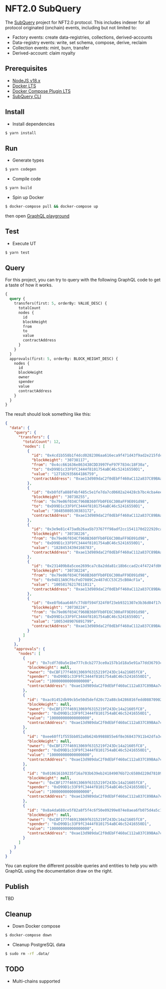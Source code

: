 # NFT2.0 SubQuery

The [SubQuery](https://subquery.network) project for NFT2.0 protocol. This includes indexer for all protocol originated (onchain) events, including but not limited to:
- Factory events: create data-registries, collections, derived-accounts
- Data-registry events: write, set schema, compose, derive, reclaim
- Collection events: mint, burn, transfer
- Derived-account: claim royalty

## Prerequisites
- [NodeJS v18.x](https://nodejs.org/en/blog/release/v18.17.0)
- [Docker LTS](https://docs.docker.com/engine/install/)
- [Docker Compose Plugin LTS](https://docs.docker.com/compose/install/linux/)
- [SubQuery CLI](https://academy.subquery.network/quickstart/quickstart.html#_1-install-the-subquery-cli)

## Install
- Install dependencies
```bash
$ yarn install
```

## Run
- Generate types
```bash
$ yarn codegen
```

- Compile code
```bash
$ yarn build
```

- Spin up Docker
```bash
$ docker-compose pull && docker-compose up
```
then open [GraphQL playground](http://localhost:3000)

## Test
- Execute UT
```bash
$ yarn test
```

## Query

For this project, you can try to query with the following GraphQL code to get a taste of how it works.

```graphql
{
  query {
    transfers(first: 5, orderBy: VALUE_DESC) {
      totalCount
      nodes {
        id
        blockHeight
        from
        to
        value
        contractAddress
      }
    }
  }
  approvals(first: 5, orderBy: BLOCK_HEIGHT_DESC) {
    nodes {
      id
      blockHeight
      owner
      spender
      value
      contractAddress
    }
  }
}
```

The result should look something like this:

```json
{
  "data": {
    "query": {
      "transfers": {
        "totalCount": 12,
        "nodes": [
          {
            "id": "0x4cd1b558b1f4dcd0282306aa616eca9f471d43f9ad2e215fdc89842599fff41b",
            "blockHeight": "30738117",
            "from": "0x4cc661636e863438CDD3997FeF97F7834c18F30a",
            "to": "0xD99D1c33F9fC3444f8101754aBC46c52416550D1",
            "value": "127102935664186759",
            "contractAddress": "0xae13d989daC2f0dEbFf460aC112a837C89BAa7cd"
          },
          {
            "id": "0xb0fdfa888f4bf485c5e1fe7da7cd0602a24428cb7bc4cba4ee3c43e61a15f20d",
            "blockHeight": "30738255",
            "from": "0x79e06f034Cf960B360fFb0FE6C300aFF9E091d98",
            "to": "0xD99D1c33F9fC3444f8101754aBC46c52416550D1",
            "value": "30485080530383172",
            "contractAddress": "0xae13d989daC2f0dEbFf460aC112a837C89BAa7cd"
          },
          {
            "id": "0x3e9e81c473adb26aa5b73767ff98adf2cc1541170d222920ca66e368fcc6e946",
            "blockHeight": "30738226",
            "from": "0x79e06f034Cf960B360fFb0FE6C300aFF9E091d98",
            "to": "0xD99D1c33F9fC3444f8101754aBC46c52416550D1",
            "value": "18284534394168783",
            "contractAddress": "0xae13d989daC2f0dEbFf460aC112a837C89BAa7cd"
          },
          {
            "id": "0x231409b8a5cee2699ca7c8a2dda81c18b6ccad2c4f4724fd06d26d80ee996fb4",
            "blockHeight": "30738224",
            "from": "0x79e06f034Cf960B360fFb0FE6C300aFF9E091d98",
            "to": "0x94D13A9CF6cFeD7089C2e487dCC53C25cB0AcF1a",
            "value": "10058176217011011",
            "contractAddress": "0xae13d989daC2f0dEbFf460aC112a837C89BAa7cd"
          },
          {
            "id": "0xe8fb6aa646fc77d8f594f324f0f23eb9321307e3b36d04f17df920c06e630337",
            "blockHeight": "30738224",
            "from": "0x79e06f034Cf960B360fFb0FE6C300aFF9E091d98",
            "to": "0xD99D1c33F9fC3444f8101754aBC46c52416550D1",
            "value": "10053489076891799",
            "contractAddress": "0xae13d989daC2f0dEbFf460aC112a837C89BAa7cd"
          }
        ]
      }
    },
    "approvals": {
      "nodes": [
        {
          "id": "0x7cdf7d0a5e1be777c8cb2773ce0a157b1d18a5e91a77dd36793c5f9dbfcaa4a4",
          "blockHeight": null,
          "owner": "0xCBF177f46913069f6315219f243Dc14a21605fC8",
          "spender": "0xD99D1c33F9fC3444f8101754aBC46c52416550D1",
          "value": "100000000000000000",
          "contractAddress": "0xae13d989daC2f0dEbFf460aC112a837C89BAa7cd"
        },
        {
          "id": "0xac01452db99cb5e50d5defd20c72a88cb4286816fedd088709023c36c0e1ae85",
          "blockHeight": null,
          "owner": "0xCBF177f46913069f6315219f243Dc14a21605fC8",
          "spender": "0xD99D1c33F9fC3444f8101754aBC46c52416550D1",
          "value": "100000000000000000",
          "contractAddress": "0xae13d989daC2f0dEbFf460aC112a837C89BAa7cd"
        },
        {
          "id": "0xee60ff1f555bb052a0b624b9988855e6f8e368437911b42dfa3c18678e3dc91a",
          "blockHeight": null,
          "owner": "0xCBF177f46913069f6315219f243Dc14a21605fC8",
          "spender": "0xD99D1c33F9fC3444f8101754aBC46c52416550D1",
          "value": "100000000000000000",
          "contractAddress": "0xae13d989daC2f0dEbFf460aC112a837C89BAa7cd"
        },
        {
          "id": "0x0106161b9235f16a703b639eb241849076b72c6580d220d781098dea3912a090",
          "blockHeight": null,
          "owner": "0xCBF177f46913069f6315219f243Dc14a21605fC8",
          "spender": "0xD99D1c33F9fC3444f8101754aBC46c52416550D1",
          "value": "100000000000000000",
          "contractAddress": "0xae13d989daC2f0dEbFf460aC112a837C89BAa7cd"
        },
        {
          "id": "0x8a4da688ce5f82a8f5f4c6f50e09299e074e8aea6fb075d4a5c198aa649c8b91",
          "blockHeight": null,
          "owner": "0xCBF177f46913069f6315219f243Dc14a21605fC8",
          "spender": "0xD99D1c33F9fC3444f8101754aBC46c52416550D1",
          "value": "100000000000000000",
          "contractAddress": "0xae13d989daC2f0dEbFf460aC112a837C89BAa7cd"
        }
      ]
    }
  }
}
```

You can explore the different possible queries and entities to help you with GraphQL using the documentation draw on the right.

## Publish
TBD

## Cleanup
- Down Docker compose
```bash
$ docker-compose down
```

- Cleanup PostgreSQL data
```bash
$ sudo rm -rf .data/
```

## TODO

- Multi-chains supported

